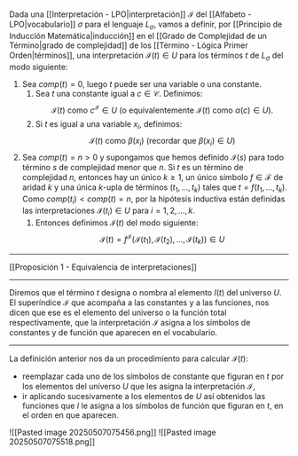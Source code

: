 Dada una [[Interpretación - LPO|interpretación]] $\mathcal{I}$ del [[Alfabeto - LPO|vocabulario]] $\sigma$ para el lenguaje $L_\sigma$, vamos a definir, por [[Principio de Inducción Matemática|inducción]] en el [[Grado de Complejidad de un Término|grado de complejidad]] de los [[Término - Lógica Primer Orden|términos]], una interpretación $\mathcal{I}(t) \in U$ para los términos $t$ de $L_\sigma$ del modo siguiente:
1. Sea $comp(t) = 0$, luego $t$ puede ser una variable o una constante. 
	1. Sea $t$ una constante igual a $c \in \mathcal{C}$. Definimos:  
    $$\mathcal{I}(t) \text{ como }c^{\mathcal{I}} \in U \text{ (o equivalentemente }\mathcal{I}(t)\text{ como }\alpha(c) \in U).$$
	2. Si $t$ es igual a una variable $x_i$, definimos: $$\mathcal{I}(t) \text{ como }\beta(x_i)\text{ (recordar que }\beta(x_i) \in U)$$
2. Sea $comp(t) = n > 0$ y supongamos que hemos definido $\mathcal{I}(s)$ para todo término $s$ de complejidad menor que $n$. Si $t$ es un término de complejidad $n$, entonces hay un único $k \geq 1$, un único símbolo $f \in \mathcal{F}$ de aridad $k$ y una única $k$-upla de términos $(t_1, \ldots, t_k)$ tales que $t = f(t_1, \ldots, t_k)$. Como $comp(t_i) < comp(t) = n$, por la hipótesis inductiva están definidas las interpretaciones $\mathcal{I}(t_i) \in U$ para $i = 1, 2, \ldots, k$. 
	1. Entonces definimos $\mathcal{I}(t)$ del modo siguiente:
    $$\mathcal{I}(t) = f^{\mathcal{I}}(\mathcal{I}(t_1), \mathcal{I}(t_2), \ldots, \mathcal{I}(t_k)) \in U$$
***
[[Proposición 1 - Equivalencia de interpretaciones]] 
***
Diremos que el término $t$ designa o nombra al elemento $I(t)$ del universo $U$. El superíndice $\mathcal{I}$  que acompaña a las constantes y a las funciones, nos dicen que ese es el elemento del universo o la  función total respectivamente, que la interpretación $\mathcal{I}$ asigna a los símbolos de constantes y de función que aparecen en el vocabulario. 
***
La definición anterior nos da un procedimiento para calcular $\mathcal{I}(t)$:
- reemplazar cada uno de los símbolos de constante que figuran en $t$ por los elementos del universo $U$ que les asigna la interpretación $\mathcal{I}$,
- ir aplicando sucesivamente a los elementos de $U$ así obtenidos las funciones que $I$ le asigna a los símbolos de función que figuran en $t$, en el orden en que aparecen.

![[Pasted image 20250507075456.png]]
![[Pasted image 20250507075518.png]]